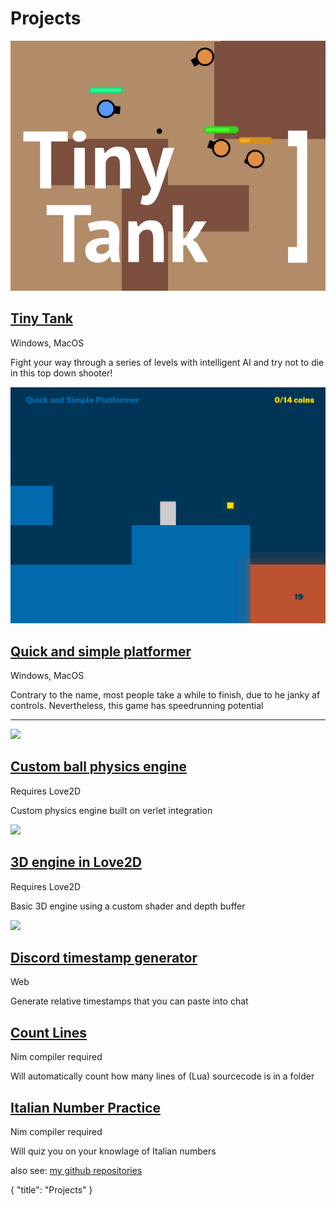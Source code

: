 # Projects

<div class=largeLink>
	<a href="https://dot32.itch.io/tiny-tank">
		<img src="/tinytankthumb.png">
	</a>
	<div>
		<a href="https://dot32.itch.io/tiny-tank">
			<h2>Tiny Tank</h2>
		</a>
		<span class="tag">Windows, MacOS</span>
		<p>Fight your way through a series of levels with intelligent AI and try not to die in this top down shooter!</p>
	</div>
</div>
<p></p>
<div class=largeLink>
	<a href="https://cdn.discordapp.com/attachments/577832597686583310/906352104111734784/Screen_Shot_2021-11-06_at_9.19.19_am.png">
		<img src="/q&spthumb.png">
	</a>
	<div>
		<a href="https://cdn.discordapp.com/attachments/577832597686583310/906352104111734784/Screen_Shot_2021-11-06_at_9.19.19_am.png">
			<h2>Quick and simple platformer</h2>
		</a>
		<span class="tag">Windows, MacOS</span>
		<p>Contrary to the name, most people take a while to finish, due to he janky af controls. Nevertheless, this game has speedrunning potential</p>
	</div>
</div>
<hr>
<div class=largeLink>
	<a href="https://github.com/Dot32IsCool/ball-physics-engine">
		<img src="https://user-images.githubusercontent.com/61964090/140467254-67855ef8-b2e3-449e-9ef1-a9dbeb8477f0.png">
	</a>
	<div>
		<a href="https://github.com/Dot32IsCool/ball-physics-engine">
			<h2>Custom ball physics engine</h2>
		</a>
		<span class="tag">Requires Love2D</span>
		<p>Custom physics engine built on verlet integration</p>
	</div>
</div>
<p></p>
<div class=largeLink>
	<a href="https://github.com/Dot32IsCool/3D-in-love2D">
		<img src="https://user-images.githubusercontent.com/61964090/127146335-16ba2a76-f36b-4096-8545-b18322c615cc.png">
	</a>
	<div>
		<a href="https://github.com/Dot32IsCool/3D-in-love2D">
			<h2>3D engine in Love2D</h2>
		</a>
		<span class="tag">Requires Love2D</span>
		<p>Basic 3D engine using a custom shader and depth buffer</p>
	</div>
</div>
<p></p>
<div class=largeLink>
	<a href="https://discordtimestampgenerator.netlify.app/">
		<img src=https://user-images.githubusercontent.com/61964090/124254092-4caf5d00-db5b-11eb-82a7-c31a630218d2.png>
	</a>
	<div>
		<a href="https://discordtimestampgenerator.netlify.app/">
			<h2>Discord timestamp generator</h2>
		</a>
		<span class="tag">Web</span>
		<p>Generate relative timestamps that you can paste into chat</p>
	</div>
</div>
<p></p>
<div class=largeLink>
	<div>
		<a href="https://github.com/Dot32IsCool/count-lines">
			<h2>Count Lines</h2>
		</a>
		<span class="tag">Nim compiler required</span>
		<p>Will automatically count how many lines of (Lua) sourcecode is in a folder</p>
	</div>
</div>
<p></p>
<div class=largeLink>
	<div>
		<a href="https://github.com/Dot32IsCool/italian-numbers">
			<h2>Italian Number Practice</h2>
		</a>
		<span class="tag">Nim compiler required</span>
		<p>Will quiz you on your knowlage of Italian numbers</p>
	</div>
</div>

also see: [my github repositories](https://github.com/Dot32IsCool?tab=repositories)

<div id="json">
  {
    "title": "Projects"
  }
</div>
